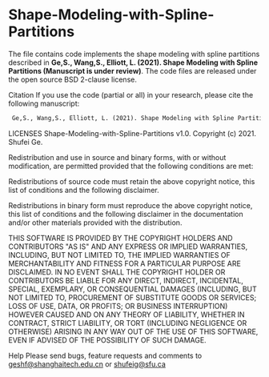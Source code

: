 # Shape-Modeling-with-Spline-Partitions
 
The file contains code implements the shape modeling with spline partitions described in **Ge,S., Wang,S., Elliott, L. (2021). Shape Modeling with Spline Partitions (Manuscript is under review)**. The code files are released under the open source BSD 2-clause license.

 
Citation
If you use the code (partial or all) in your research, please cite the following manuscript:
```diff
 Ge,S., Wang,S., Elliott, L. (2021). Shape Modeling with Spline Partitions.
```
LICENSES
Shape-Modeling-with-Spline-Partitions v1.0. Copyright (c) 2021. Shufei Ge.

Redistribution and use in source and binary forms, with or without modification, are permitted provided that the following conditions are met:

Redistributions of source code must retain the above copyright notice, this list of conditions and the following disclaimer.

Redistributions in binary form must reproduce the above copyright notice, this list of conditions and the following disclaimer in the documentation and/or other materials provided with the distribution.

THIS SOFTWARE IS PROVIDED BY THE COPYRIGHT HOLDERS AND CONTRIBUTORS "AS IS" AND ANY EXPRESS OR IMPLIED WARRANTIES, INCLUDING, BUT NOT LIMITED TO, THE IMPLIED WARRANTIES OF MERCHANTABILITY AND FITNESS FOR A PARTICULAR PURPOSE ARE DISCLAIMED. IN NO EVENT SHALL THE COPYRIGHT HOLDER OR CONTRIBUTORS BE LIABLE FOR ANY DIRECT, INDIRECT, INCIDENTAL, SPECIAL, EXEMPLARY, OR CONSEQUENTIAL DAMAGES (INCLUDING, BUT NOT LIMITED TO, PROCUREMENT OF SUBSTITUTE GOODS OR SERVICES; LOSS OF USE, DATA, OR PROFITS; OR BUSINESS INTERRUPTION) HOWEVER CAUSED AND ON ANY THEORY OF LIABILITY, WHETHER IN CONTRACT, STRICT LIABILITY, OR TORT (INCLUDING NEGLIGENCE OR OTHERWISE) ARISING IN ANY WAY OUT OF THE USE OF THIS SOFTWARE, EVEN IF ADVISED OF THE POSSIBILITY OF SUCH DAMAGE.

Help
Please send bugs, feature requests and comments to geshf@shanghaitech.edu.cn or shufeig@sfu.ca
